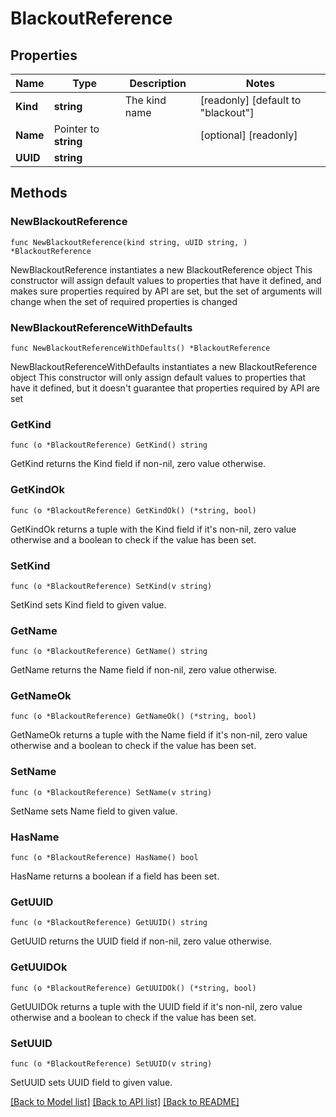 # BlackoutReference

## Properties

Name | Type | Description | Notes
------------ | ------------- | ------------- | -------------
**Kind** | **string** | The kind name | [readonly] [default to "blackout"]
**Name** | Pointer to **string** |  | [optional] [readonly] 
**UUID** | **string** |  | 

## Methods

### NewBlackoutReference

`func NewBlackoutReference(kind string, uUID string, ) *BlackoutReference`

NewBlackoutReference instantiates a new BlackoutReference object
This constructor will assign default values to properties that have it defined,
and makes sure properties required by API are set, but the set of arguments
will change when the set of required properties is changed

### NewBlackoutReferenceWithDefaults

`func NewBlackoutReferenceWithDefaults() *BlackoutReference`

NewBlackoutReferenceWithDefaults instantiates a new BlackoutReference object
This constructor will only assign default values to properties that have it defined,
but it doesn't guarantee that properties required by API are set

### GetKind

`func (o *BlackoutReference) GetKind() string`

GetKind returns the Kind field if non-nil, zero value otherwise.

### GetKindOk

`func (o *BlackoutReference) GetKindOk() (*string, bool)`

GetKindOk returns a tuple with the Kind field if it's non-nil, zero value otherwise
and a boolean to check if the value has been set.

### SetKind

`func (o *BlackoutReference) SetKind(v string)`

SetKind sets Kind field to given value.


### GetName

`func (o *BlackoutReference) GetName() string`

GetName returns the Name field if non-nil, zero value otherwise.

### GetNameOk

`func (o *BlackoutReference) GetNameOk() (*string, bool)`

GetNameOk returns a tuple with the Name field if it's non-nil, zero value otherwise
and a boolean to check if the value has been set.

### SetName

`func (o *BlackoutReference) SetName(v string)`

SetName sets Name field to given value.

### HasName

`func (o *BlackoutReference) HasName() bool`

HasName returns a boolean if a field has been set.

### GetUUID

`func (o *BlackoutReference) GetUUID() string`

GetUUID returns the UUID field if non-nil, zero value otherwise.

### GetUUIDOk

`func (o *BlackoutReference) GetUUIDOk() (*string, bool)`

GetUUIDOk returns a tuple with the UUID field if it's non-nil, zero value otherwise
and a boolean to check if the value has been set.

### SetUUID

`func (o *BlackoutReference) SetUUID(v string)`

SetUUID sets UUID field to given value.



[[Back to Model list]](../README.md#documentation-for-models) [[Back to API list]](../README.md#documentation-for-api-endpoints) [[Back to README]](../README.md)


